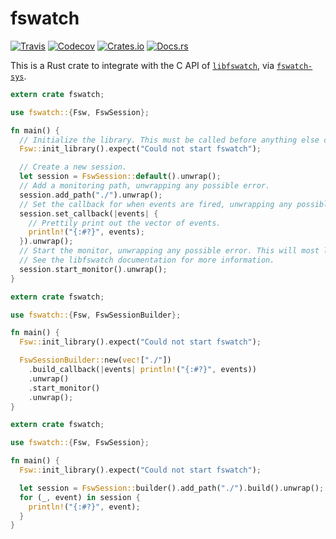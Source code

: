 # fswatch
[![Travis](https://img.shields.io/travis/jkcclemens/fswatch.svg)](https://travis-ci.org/jkcclemens/fswatch)
[![Codecov](https://img.shields.io/codecov/c/github/jkcclemens/fswatch.svg)](https://codecov.io/gh/jkcclemens/fswatch)
[![Crates.io](https://img.shields.io/crates/v/fswatch.svg)](https://crates.io/crates/fswatch)
[![Docs.rs](https://img.shields.io/badge/docs-auto-blue.svg)](https://docs.rs/crate/fswatch)

This is a Rust crate to integrate with the C API of
[`libfswatch`](https://github.com/emcrisostomo/fswatch), via
[`fswatch-sys`](https://github.com/jkcclemens/fswatch-sys).

```rust
extern crate fswatch;

use fswatch::{Fsw, FswSession};

fn main() {
  // Initialize the library. This must be called before anything else can be done.
  Fsw::init_library().expect("Could not start fswatch");

  // Create a new session.
  let session = FswSession::default().unwrap();
  // Add a monitoring path, unwrapping any possible error.
  session.add_path("./").unwrap();
  // Set the callback for when events are fired, unwrapping any possible error.
  session.set_callback(|events| {
    // Prettily print out the vector of events.
    println!("{:#?}", events);
  }).unwrap();
  // Start the monitor, unwrapping any possible error. This will most likely be a blocking call.
  // See the libfswatch documentation for more information.
  session.start_monitor().unwrap();
}
```

```rust
extern crate fswatch;

use fswatch::{Fsw, FswSessionBuilder};

fn main() {
  Fsw::init_library().expect("Could not start fswatch");

  FswSessionBuilder::new(vec!["./"])
    .build_callback(|events| println!("{:#?}", events))
    .unwrap()
    .start_monitor()
    .unwrap();
}
```

```rust
extern crate fswatch;

use fswatch::{Fsw, FswSession};

fn main() {
  Fsw::init_library().expect("Could not start fswatch");

  let session = FswSession::builder().add_path("./").build().unwrap();
  for (_, event) in session {
    println!("{:#?}", event);
  }
}
```
